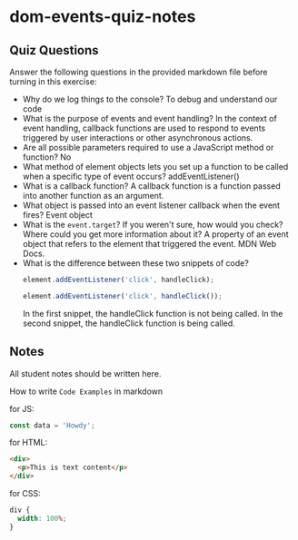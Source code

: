 # dom-events-quiz-notes

## Quiz Questions

Answer the following questions in the provided markdown file before turning in this exercise:

- Why do we log things to the console?
  To debug and understand our code
- What is the purpose of events and event handling?
  In the context of event handling, callback functions are used to respond to events triggered by user interactions or other asynchronous actions.
- Are all possible parameters required to use a JavaScript method or function?
  No
- What method of element objects lets you set up a function to be called when a specific type of event occurs?
  addEventListener()
- What is a callback function?
  A callback function is a function passed into another function as an argument.
- What object is passed into an event listener callback when the event fires?
  Event object
- What is the `event.target`? If you weren't sure, how would you check? Where could you get more information about it?
  A property of an event object that refers to the element that triggered the event. MDN Web Docs.
- What is the difference between these two snippets of code?
  ```js
  element.addEventListener('click', handleClick);
  ```
  ```js
  element.addEventListener('click', handleClick());
  ```
  In the first snippet, the handleClick function is not being called. In the second snippet, the handleClick function is being called.

## Notes

All student notes should be written here.

How to write `Code Examples` in markdown

for JS:

```javascript
const data = 'Howdy';
```

for HTML:

```html
<div>
  <p>This is text content</p>
</div>
```

for CSS:

```css
div {
  width: 100%;
}
```
